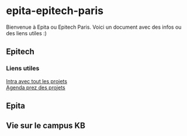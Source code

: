 # epita-epitech-paris
Bienvenue à Epita ou Epitech Paris. Voici un document avec des infos ou des liens utiles :)

## Epitech
### Liens utiles
[Intra avec tout les projets](https://gandalf.epitech.eu/login/index.php)  
[Agenda prez des projets](https://panoramix.epitest.eu/login)

## Epita


## Vie sur le campus KB
